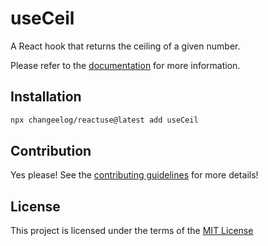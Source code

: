 # useCeil

A React hook that returns the ceiling of a given number.

Please refer to the [documentation](#) for more information.

## Installation

```bash
npx changeelog/reactuse@latest add useCeil
```

## Contribution

Yes please! See the [contributing guidelines](/CONTRIBUTING.md) for more details!

## License

This project is licensed under the terms of the [MIT License](/LICENSE)
